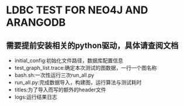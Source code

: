 # LDBC TEST FOR NEO4J AND ARANGODB
## 需要提前安装相关的python驱动，具体请查阅文档
* initial_config:初始化文件路径，数据库配置信息
* test_graph_list.trace:确定本次测试的图数据，一行一个图名称
* bash.sh:一次性运行三次run_all.py
* run_all.py:完成数据导入，构建图，运行算法与测试耗时
* titles:为了导入而写的额外的header文件
* logs:运行结果日志

    
